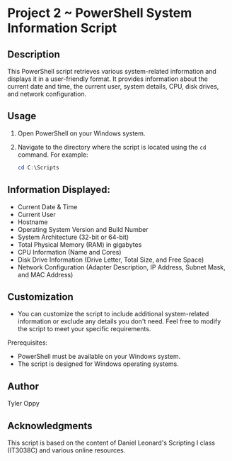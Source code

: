 

# Project 2 ~ PowerShell System Information Script

## Description

This PowerShell script retrieves various system-related information and displays it in a user-friendly format. It provides information about the current date and time, the current user, system details, CPU, disk drives, and network configuration.

## Usage

1. Open PowerShell on your Windows system.

2. Navigate to the directory where the script is located using the `cd` command. For example:
   
   ```powershell
   cd C:\Scripts

## Information Displayed:
- Current Date & Time
- Current User
- Hostname
- Operating System Version and Build Number
- System Architecture (32-bit or 64-bit)
- Total Physical Memory (RAM) in gigabytes
- CPU Information (Name and Cores)
- Disk Drive Information (Drive Letter, Total Size, and Free Space)
- Network Configuration (Adapter Description, IP Address, Subnet Mask, and MAC Address)

## Customization
- You can customize the script to include additional system-related information or exclude any details you don't need. Feel free to modify the script to meet your specific requirements.

Prerequisites:
- PowerShell must be available on your Windows system.
- The script is designed for Windows operating systems.

## Author
Tyler Oppy

## Acknowledgments
This script is based on the content of Daniel Leonard's Scripting I class (IT3038C) and various online resources.
